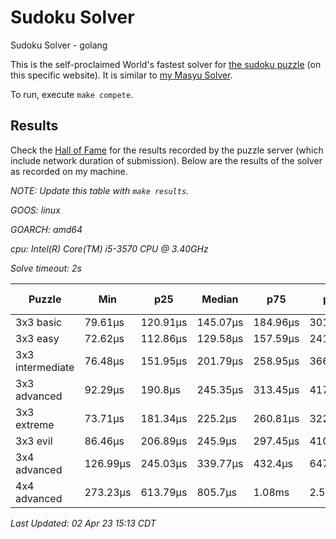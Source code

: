 # Sudoku Solver
Sudoku Solver - golang

This is the self-proclaimed World's fastest solver for [the sudoku puzzle](https://www.puzzle-sudoku.com) (on this specific website). It is similar to [my Masyu Solver](https://github.com/joshprzybyszewski/masyu).

To run, execute `make compete`.

## Results

Check the [Hall of Fame](https://www.puzzle-sudoku.com/hall.php?hallsize=7) for the results recorded by the puzzle server (which include network duration of submission). Below are the results of the solver as recorded on my machine.

_NOTE: Update this table with `make results`._

<resultsMarker>

_GOOS: linux_

_GOARCH: amd64_

_cpu: Intel(R) Core(TM) i5-3570 CPU @ 3.40GHz_

_Solve timeout: 2s_

|Puzzle|Min|p25|Median|p75|p95|max|sample size|
|-|-|-|-|-|-|-|-:|
|3x3 basic|79.61µs|120.91µs|145.07µs|184.96µs|301.5µs|425.3µs|147|
|3x3 easy|72.62µs|112.86µs|129.58µs|157.59µs|241.66µs|296.25µs|146|
|3x3 intermediate|76.48µs|151.95µs|201.79µs|258.95µs|366.03µs|731.64µs|146|
|3x3 advanced|92.29µs|190.8µs|245.35µs|313.45µs|417.67µs|719.62µs|146|
|3x3 extreme|73.71µs|181.34µs|225.2µs|260.81µs|322.32µs|510.65µs|145|
|3x3 evil|86.46µs|206.89µs|245.9µs|297.45µs|410.54µs|788.06µs|173|
|3x4 advanced|126.99µs|245.03µs|339.77µs|432.4µs|647.09µs|960.42µs|166|
|4x4 advanced|273.23µs|613.79µs|805.7µs|1.08ms|2.5ms|14.87ms|216|

_Last Updated: 02 Apr 23 15:13 CDT_
</resultsMarker>
